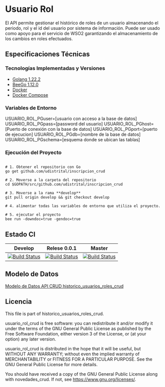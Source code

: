 # Usuario Rol
El API permite gestionar el histórico de roles de un usuario almacenando el periodo, rol y el id del usuario por sistema de información.
Puede ser usado como apoyo para el servicio de WSO2 garantizando el almacenamiento de los cambios en roles efectuados.

## Especificaciones Técnicas

### Tecnologías Implementadas y Versiones
* [Golang 1.22.2](https://github.com/udistrital/introduccion_oas/blob/master/instalacion_de_herramientas/golang.md)
* [BeeGo 1.12.0](https://github.com/udistrital/introduccion_oas/blob/master/instalacion_de_herramientas/beego.md)
* [Docker](https://docs.docker.com/engine/install/ubuntu/)
* [Docker Compose](https://docs.docker.com/compose/)

### Variables de Entorno

USUARIO_ROL_PGuser=[usuario con acceso a la base de datos]
USUARIO_ROL_PGpass=[password del usuario]
USUARIO_ROL_PGhost=[Puerto de conexión con la base de datos]
USUARIO_ROL_PGport=[puerto de ejecucion]
USUARIO_ROL_PGdb=[nombre de la base de datos]
USUARIO_ROL_PGschema=[esquema donde se ubican las tablas]

### Ejecución del Proyecto
```shel

# 1. Obtener el repositorio con Go
go get github.com/udistrital/inscripcion_crud

# 2. Moverse a la carpeta del repositorio
cd $GOPATH/src/github.com/udistrital/inscripcion_crud

# 3. Moverse a la rama **develop**
git pull origin develop && git checkout develop

# 4. alimentar todas las variables de entorno que utiliza el proyecto.

# 5. ejecutar el proyecto
bee run -downdoc=true -gendoc=true 
```
## Estado CI

| Develop | Relese 0.0.1 | Master |
| -- | -- | -- |
| [![Build Status](https://hubci.portaloas.udistrital.edu.co/api/badges/udistrital/historico_usuarios_roles_crud/status.svg?ref=refs/heads/develop)](https://hubci.portaloas.udistrital.edu.co/udistrital/historico_usuarios_roles_crud/) | [![Build Status](https://hubci.portaloas.udistrital.edu.co/api/badges/udistrital/historico_usuarios_roles_crud/status.svg?ref=refs/heads/release/0.0.1)](https://hubci.portaloas.udistrital.edu.co/udistrital/historico_usuarios_roles_crud/) | [![Build Status](https://hubci.portaloas.udistrital.edu.co/api/badges/udistrital/historico_usuarios_roles_crud/status.svg)](https://hubci.portaloas.udistrital.edu.co/udistrital/historico_usuarios_roles_crud/) |

## Modelo de Datos

[Modelo de Datos API CRUD historico_usuarios_roles_crud](./docs/usuarios%20y%20roles%20V6.drawio.png)


## Licencia

This file is part of historico_usuarios_roles_crud.

usuario_rol_crud is free software: you can redistribute it and/or modify it under the terms of the GNU General Public License as published by the Free Software Foundation, either version 3 of the License, or (at your option) any later version.

usuario_rol_crud is distributed in the hope that it will be useful, but WITHOUT ANY WARRANTY; without even the implied warranty of MERCHANTABILITY or FITNESS FOR A PARTICULAR PURPOSE. See the GNU General Public License for more details.

You should have received a copy of the GNU General Public License along with novedades_crud. If not, see https://www.gnu.org/licenses/.
